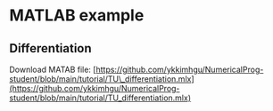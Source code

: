 # MATLAB example



## Differentiation

Download MATAB file:  [https://github.com/ykkimhgu/NumericalProg-student/blob/main/tutorial/TU\_differentiation.mlx](https://github.com/ykkimhgu/NumericalProg-student/blob/main/tutorial/TU_differentiation.mlx)





